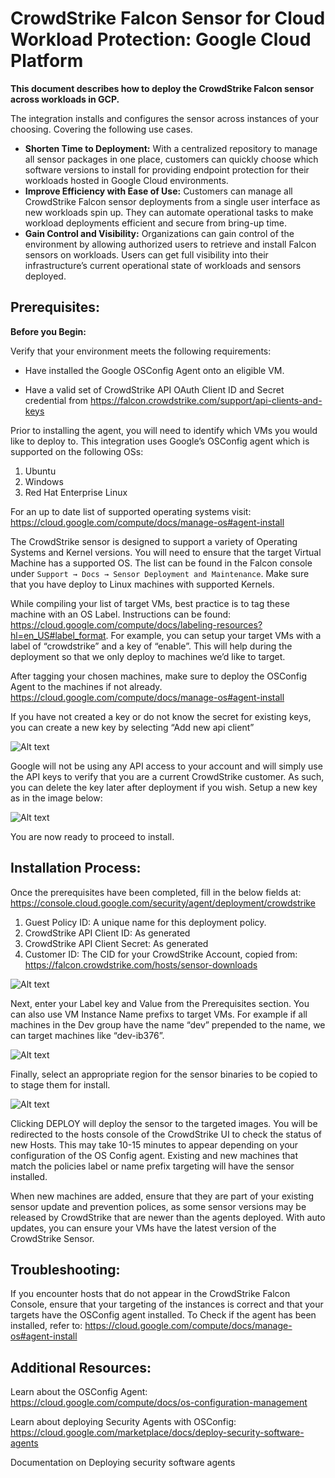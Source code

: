 
# CrowdStrike Falcon Sensor for Cloud Workload Protection: Google Cloud Platform

**This document describes how to deploy the CrowdStrike Falcon sensor across workloads in GCP.**

The integration installs and configures the sensor across instances of your choosing. Covering the following use cases.

* **Shorten Time to Deployment:** With a centralized repository to manage all sensor packages in one place, customers can quickly choose which software versions to install for providing endpoint protection for their workloads hosted in Google Cloud environments.
* **Improve Efficiency with Ease of Use:** Customers can manage all CrowdStrike Falcon sensor deployments from a single user interface as new workloads spin up. They can automate operational tasks to make workload deployments efficient and secure from bring-up time.
* **Gain Control and Visibility:** Organizations can gain control of the environment by allowing authorized users to retrieve and install Falcon sensors on workloads. Users can get full visibility into their infrastructure’s current operational state of workloads and sensors deployed.

## **Prerequisites:**

**Before you Begin:**

Verify that your environment meets the following requirements:

* Have installed the Google OSConfig Agent onto an eligible VM.

* Have a valid set of CrowdStrike API OAuth Client ID and Secret credential from https://falcon.crowdstrike.com/support/api-clients-and-keys

Prior to installing the agent, you will need to identify which VMs you would like to deploy to. This integration uses Google’s OSConfig agent which is supported on the following OSs:

1. Ubuntu
2. Windows
3. Red Hat Enterprise Linux

For an up to date list of supported operating systems visit:
https://cloud.google.com/compute/docs/manage-os#agent-install

The CrowdStrike sensor is designed to support a variety of Operating Systems and Kernel versions. You will need to ensure that the target Virtual Machine has a supported OS. The list can be found in the Falcon console under `Support → Docs → Sensor Deployment and Maintenance`. Make sure that you have deploy to Linux machines with supported Kernels.

While compiling your list of target VMs, best practice is to tag these machine with an OS Label. Instructions can be found: https://cloud.google.com/compute/docs/labeling-resources?hl=en_US#label_format. For example, you can setup your target VMs with a label of “crowdstrike” and a key of “enable”. This will help during the deployment so that we only deploy to machines we’d like to target.

After tagging your chosen machines, make sure to deploy the OSConfig Agent to the machines if not already.
https://cloud.google.com/compute/docs/manage-os#agent-install

If you have not created a key or do not know the secret for existing keys, you can create a new key by selecting
“Add new api client”

![Alt text](<API Clients and Keys.png>)

Google will not be using any API access to your account and will simply use the API keys to verify that you are a
current CrowdStrike customer. As such, you can delete the key later after deployment if you wish. Setup a new key as in the
image below:

![Alt text](<Add new API Client.png>)

You are now ready to proceed to install.

## **Installation Process:**

Once the prerequisites have been completed, fill in the below fields at:
https://console.cloud.google.com/security/agent/deployment/crowdstrike

1) Guest Policy ID: A unique name for this deployment policy.
2) CrowdStrike API Client ID: As generated
3) CrowdStrike API Client Secret: As generated
4) Customer ID: The CID for your CrowdStrike Account, copied from:
https://falcon.crowdstrike.com/hosts/sensor-downloads

![Alt text](<CrowdStrike Falcon EPP.png>)

Next, enter your Label key and Value from the Prerequisites section. You can also use VM Instance Name prefixs to target VMs. For example if all machines in the Dev group have the name “dev” prepended to the name, we can target machines like “dev-ib376”.

![Alt text](<VM Assignment.png>)

Finally, select an appropriate region for the sensor binaries to be copied to to stage them for install.

![Alt text](<Storage Bucket Details.png>)

Clicking DEPLOY will deploy the sensor to the targeted images. You will be redirected to the hosts console of the CrowdStrike UI to check the status of new Hosts.  This may take 10-15 minutes to appear depending on your configuration of the OS Config agent. Existing and new machines that match the policies label or name prefix targeting will have the sensor installed.

When new machines are added, ensure that they are part of your existing sensor update and prevention polices, as some sensor versions may be released by CrowdStrike that are newer than the agents deployed. With auto updates, you can ensure your VMs have the latest version of the CrowdStrike Sensor.

## **Troubleshooting:**

If you encounter hosts that do not appear in the CrowdStrike Falcon Console, ensure that your targeting of the instances is correct and that your targets have the OSConfig agent installed. To Check if the agent has been installed, refer to: https://cloud.google.com/compute/docs/manage-os#agent-install

## **Additional Resources:**

Learn about the OSConfig Agent: https://cloud.google.com/compute/docs/os-configuration-management

Learn about deploying Security Agents with OSConfig: https://cloud.google.com/marketplace/docs/deploy-security-software-agents

Documentation on Deploying security software agents
